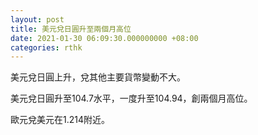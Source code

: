 ```yaml
---
layout: post
title: 美元兌日圓升至兩個月高位
date: 2021-01-30 06:09:30.000000000 +08:00
categories: rthk
---
```


美元兌日圓上升，兌其他主要貨幣變動不大。

美元兌日圓升至104.7水平，一度升至104.94，創兩個月高位。

歐元兌美元在1.214附近。
